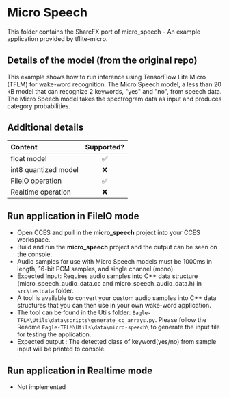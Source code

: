 # Micro Speech
This folder contains the SharcFX port of micro_speech - An example application provided by tflite-micro. 


## Details of the model (from the original repo)
This example shows how to run inference using TensorFlow Lite Micro (TFLM) for wake-word recognition. The Micro Speech model, a less than 20 kB model that can recognize 2 keywords, "yes" and "no", from speech data. The Micro Speech model takes the spectrogram data as input and produces category probabilities.

## Additional details
|Content|Supported?|
|:--------|:----------:|
|float model|✅|
|int8 quantized model|:x:|
|FileIO operation |✅|
|Realtime operation |:x:|

##  Run application in FileIO mode
* Open CCES and pull in the **micro_speech** project into your CCES workspace. 
* Build and run the **micro_speech** project and the output can be seen on the console. 
* Audio samples for use with Micro Speech models must be 1000ms in length, 16-bit PCM samples, and single channel (mono). 
* Expected Input: Requires audio samples into C++ data structure (micro_speech_audio_data.cc and micro_speech_audio_data.h) in `src\testdata` folder.
* A tool is available to convert your custom audio samples into C++ data structures that you can then use in your own wake-word application. 
* The tool can be found in the Utils folder: `Eagle-TFLM\Utils\data\scripts\generate_cc_arrays.py`. Please follow the Readme `Eagle-TFLM\Utils\data\micro-speech\` to generate the input file for testing the application.
* Expected output : The detected class of keyword(yes/no) from sample input will be printed to console.


##  Run application in Realtime mode
* Not implemented